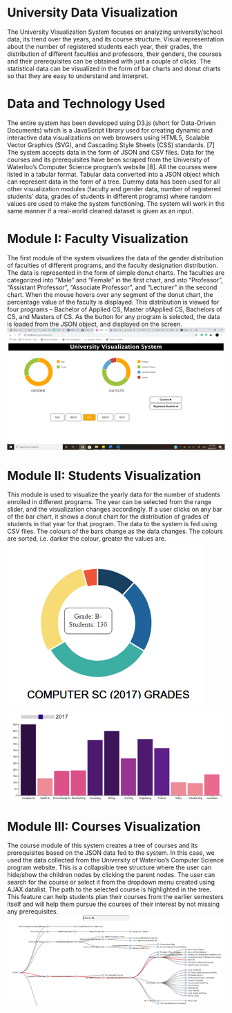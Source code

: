 # University Data Visualization

The University Visualization System focuses on analyzing university/school data, its trend over the years, and its course structure. Visual representation about the number of registered students each year, their grades, the distribution of different faculties and professors, their genders, the courses and their prerequisites can be obtained with just a couple of clicks. The statistical data can be visualized in the form of bar charts and donut charts so that they are easy to understand and interpret.

# Data and Technology Used

The entire system has been developed using D3.js (short for Data-Driven Documents) which is a JavaScript library used for creating dynamic and interactive data visualizations on web browsers using HTML5, Scalable Vector Graphics (SVG), and Cascading Style Sheets (CSS) standards. [7]
The system accepts data in the form of JSON and CSV files. Data for the courses and its prerequisites have been scraped from the University of Waterloo’s Computer Science program’s website [8]. All the courses were listed in a tabular format. Tabular data converted into a JSON object which can represent data in the form of a tree. Dummy data has been used for all other visualization modules (faculty and gender data, number of registered students’ data, grades of students in different programs) where random values are used to make the system functioning. The system will work in the same manner if a real-world cleaned dataset is given as an input.

# Module I: Faculty Visualization

The first module of the system visualizes the data of the gender distribution of faculties of different programs, and the faculty designation distribution. The data is represented in the form of simple donut charts. The faculties are categorized into “Male” and “Female” in the first chart, and into “Professor”, “Assistant Professor”, “Associate Professor”, and “Lecturer” in the second chart.
When the mouse hovers over any segment of the donut chart, the percentage value of the faculty is displayed. This distribution is viewed for four programs – Bachelor of Applied CS, Master ofApplied CS, Bachelors of CS, and Masters of CS. As the button for any program is selected, the data is loaded from the JSON object, and displayed on the screen.
![Image of visualization-1](images/img1.png)

# Module II: Students Visualization

This module is used to visualize the yearly data for the number of students enrolled in different programs. The year can be selected from the range slider, and the visualization changes accordingly. If a user clicks on any bar of the bar chart, it shows a donut chart for the distribution of grades of students in that year for that program. The data to the system is fed using CSV files. The colours of the bars change as the data changes. The colours are sorted, i.e. darker the colour, greater the values are.
![Image of visualization-2](images/img2.png)
![Image of visualization-3](images/img3.png)

# Module III: Courses Visualization

The course module of this system creates a tree of courses and its prerequisites based on the JSON data fed to the system. In this case, we used the data collected from the University of Waterloo’s Computer Science program website. This is a collapsible tree structure where the user can hide/show the children nodes by clicking the parent nodes. The user can search for the course or select it from the dropdown menu created using AJAX datalist. The path to the selected course is highlighted in the tree. This feature can help students plan their courses from the earlier semesters itself and will help them pursue the courses of their interest by not missing any prerequisites.
![Image of visualization-4](images/img4.png)

